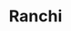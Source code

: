 ---
title: Ranchi
translationKey: ranchi
defaultDays: 3
longitude: ''
latitude: ''
draft: false
nighthalt: false
id: city
type: city
tags:
  - Cities
  - Ranchi
airports: 
  - IXR Ranchi
---